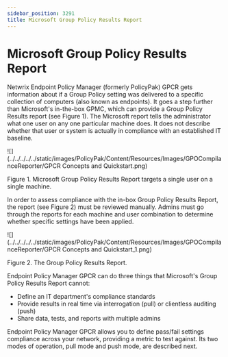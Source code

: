 ```yaml
---
sidebar_position: 3291
title: Microsoft Group Policy Results Report
---
```


# Microsoft Group Policy Results Report

Netwrix Endpoint Policy Manager (formerly PolicyPak) GPCR gets information about if a Group Policy setting was delivered to a specific collection of computers (also known as endpoints). It goes a step further than Microsoft's in-the-box GPMC, which can provide a Group Policy Results report (see Figure 1). The Microsoft report tells the administrator what one user on any one particular machine does. It does not describe whether that user or system is actually in compliance with an established IT baseline.

![](../../../../../static/images/PolicyPak/Content/Resources/Images/GPOCompilanceReporter/GPCR Concepts and Quickstart.png)

Figure 1. Microsoft Group Policy Results Report targets a single user on a single machine.

In order to assess compliance with the in-box Group Policy Results Report, the report (see Figure 2) must be reviewed manually. Admins must go through the reports for each machine and user combination to determine whether specific settings have been applied.

![](../../../../../static/images/PolicyPak/Content/Resources/Images/GPOCompilanceReporter/GPCR Concepts and Quickstart_1.png)

Figure 2. The Group Policy Results Report.

Endpoint Policy Manager GPCR can do three things that Microsoft's Group Policy Results Report cannot:

* Define an IT department's compliance standards
* Provide results in real time via interrogation (pull) or clientless auditing (push)
* Share data, tests, and reports with multiple admins

Endpoint Policy Manager GPCR allows you to define pass/fail settings compliance across your network, providing a metric to test against. Its two modes of operation, pull mode and push mode, are described next.